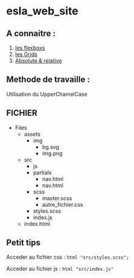 # esla_web_site

## A connaitre :
1. [les flexboxs](https://flexboxfroggy.com/#fr)
2. [les Grids](https://cssgridgarden.com/#fr)
3. [Absolute & relative](https://developer.mozilla.org/fr/docs/Web/CSS/position)

## Methode de travaille :
  Utilisation du UpperChamelCase

## FICHIER

- Files
  - assets
    - img
      - bg.svg
      - img.png
  - src
    - js
    - partials
      - nav.html
      - nav.html
    - scss
      - master.scss
      - autre_fichier.css
    - styles.scss
    - index.js
  - index.html


## Petit tips
  Acceder au fichier css :
    ```html
      "src/styles.scss";
    ```

  Acceder au fichier js :
    ```html
      "src/index.js"
    ```
